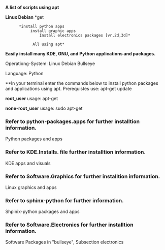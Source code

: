 **A list of scripts using apt** 

 **Linux Debian**
     *get
     
          *install python apps
               install graphic apps
                   Install electronics packages [vr,2d,3d]*
                
                All using apt*

**Easily install many KDE, GNU, and Python applications and packages.**


Operationg-System: 
   Linux Debian Bullseye
   
Language: 
   Python


**In your terminal enter the commands below to install python packages and applications using apt.
 Prerequistes
   use:
      apt-get update

**root_user**
  usage:
      apt-get
 
**none-root_user**
   usage:
      sudo apt-get
 

### Refer to python-packages.apps for further installtion information. 
Python packages and apps
### Refer to KDE.Installs. file further installtion information.
KDE apps and visuals
### Refer to Software.Graphics for further installtion information.
Linux graphics and apps
### Refer to sphinx-python for further information.
Shpinix-python packages and apps
### Refer to Software.Electronics for further installtion information.
Software Packages in "bullseye", Subsection electronics
